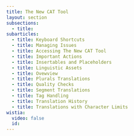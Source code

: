 ```yaml
---
title: The New CAT Tool
layout: section
subsections:
  - title:
subarticles:
  - title: Keyboard Shortcuts
  - title: Managing Issues
  - title: Accessing The New CAT Tool
  - title: Important Actions
  - title: Insertables and Placeholders
  - title: Linguistic Assets
  - title: Ovewview
  - title: Plurals Translations
  - title: Quality Checks
  - title: Segment Translations
  - title: Tag Handling
  - title: Translation History
  - title: Translations with Character Limits
wistia:
  video: false
  id:
---
```



